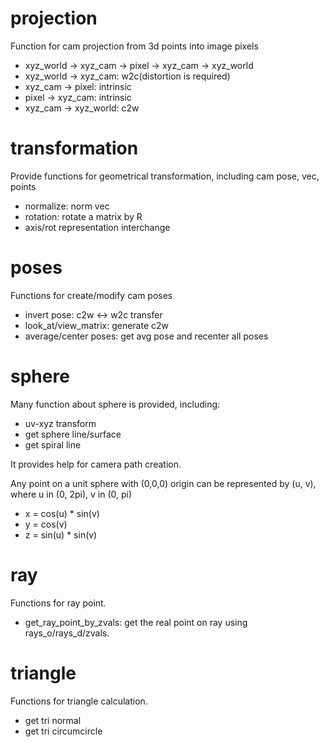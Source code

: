 # projection
Function for cam projection from 3d points into image pixels
- xyz_world -> xyz_cam -> pixel -> xyz_cam -> xyz_world
- xyz_world -> xyz_cam: w2c(distortion is required)
- xyz_cam -> pixel: intrinsic
- pixel -> xyz_cam: intrinsic
- xyz_cam -> xyz_world: c2w

# transformation
Provide functions for geometrical transformation, including cam pose, vec, points
- normalize: norm vec
- rotation: rotate a matrix by R
- axis/rot representation interchange

# poses
Functions for create/modify cam poses
- invert pose: c2w <-> w2c transfer
- look_at/view_matrix: generate c2w
- average/center poses: get avg pose and recenter all poses

# sphere
Many function about sphere is provided, including:
- uv-xyz transform
- get sphere line/surface
- get spiral line

It provides help for camera path creation.

Any point on a unit sphere with (0,0,0) origin can be represented by (u, v),
where u in (0, 2pi), v in (0, pi)
- x = cos(u) * sin(v)
- y = cos(v)
- z = sin(u) * sin(v)

# ray
Functions for ray point.
- get_ray_point_by_zvals: get the real point on ray using rays_o/rays_d/zvals.

# triangle
Functions for triangle calculation.
- get tri normal
- get tri circumcircle

